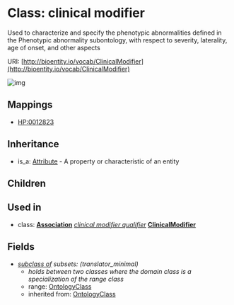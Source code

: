 # Class: clinical modifier


Used to characterize and specify the phenotypic abnormalities defined in the Phenotypic abnormality subontology, with respect to severity, laterality, age of onset, and other aspects

URI: [http://bioentity.io/vocab/ClinicalModifier](http://bioentity.io/vocab/ClinicalModifier)

![img](http://yuml.me/diagram/nofunky;dir:TB/class/\[ClinicalModifier]-%20subclass%20of(i)%20%3F>\[OntologyClass],%20\[Association]-%20clinical%20modifier%20qualifier(i)%20%3F>\[ClinicalModifier],%20\[Attribute]^-\[ClinicalModifier])
## Mappings

 * [HP:0012823](http://purl.obolibrary.org/obo/HP_0012823)
## Inheritance

 *  is_a: [Attribute](Attribute.md) - A property or characteristic of an entity
## Children

## Used in

 *  class: **[Association](Association.md)** *[clinical modifier qualifier](clinical_modifier_qualifier.md)* **[ClinicalModifier](ClinicalModifier.md)**
## Fields

 * _[subclass of](subclass_of.md) *subsets*: (translator_minimal)_
    * _holds between two classes where the domain class is a specialization of the range class_
    * range: [OntologyClass](OntologyClass.md)
    * inherited from: [OntologyClass](OntologyClass.md)

